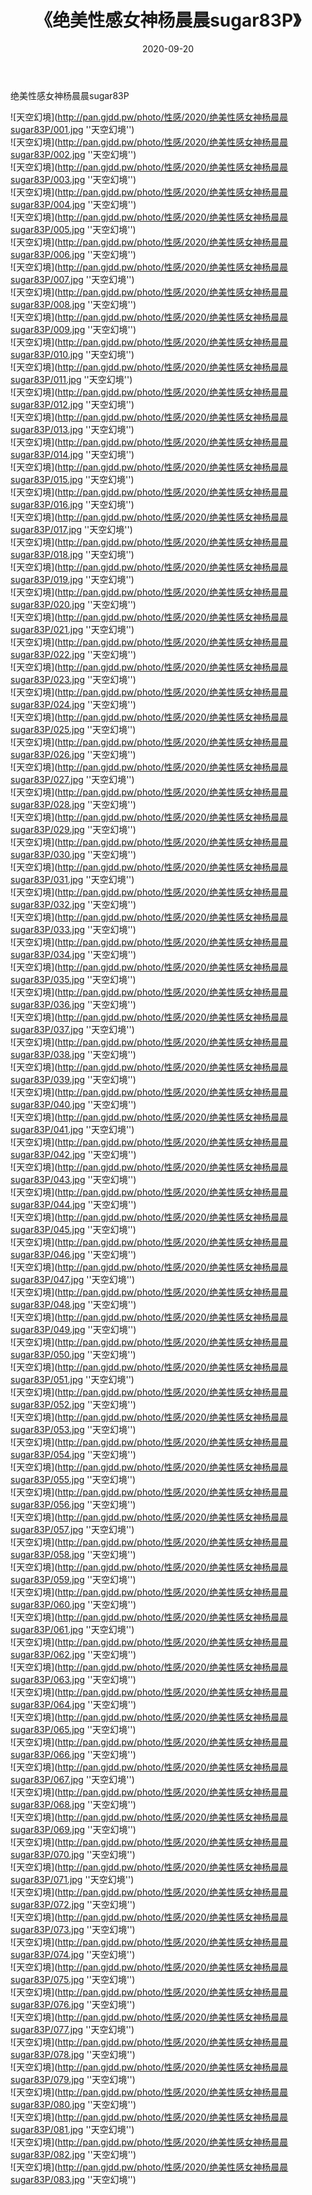 ﻿---
layout: post
title:  《绝美性感女神杨晨晨sugar83P》
date:   2020-09-20
img: http://pan.gjdd.pw/photo/性感/2020/绝美性感女神杨晨晨sugar83P/000.jpg
categories: [美女, 性感, 泳衣]
---

绝美性感女神杨晨晨sugar83P



![天空幻境](http://pan.gjdd.pw/photo/性感/2020/绝美性感女神杨晨晨sugar83P/001.jpg ''天空幻境'') <br>
![天空幻境](http://pan.gjdd.pw/photo/性感/2020/绝美性感女神杨晨晨sugar83P/002.jpg ''天空幻境'') <br>
![天空幻境](http://pan.gjdd.pw/photo/性感/2020/绝美性感女神杨晨晨sugar83P/003.jpg ''天空幻境'') <br>
![天空幻境](http://pan.gjdd.pw/photo/性感/2020/绝美性感女神杨晨晨sugar83P/004.jpg ''天空幻境'') <br>
![天空幻境](http://pan.gjdd.pw/photo/性感/2020/绝美性感女神杨晨晨sugar83P/005.jpg ''天空幻境'') <br>
![天空幻境](http://pan.gjdd.pw/photo/性感/2020/绝美性感女神杨晨晨sugar83P/006.jpg ''天空幻境'') <br>
![天空幻境](http://pan.gjdd.pw/photo/性感/2020/绝美性感女神杨晨晨sugar83P/007.jpg ''天空幻境'') <br>
![天空幻境](http://pan.gjdd.pw/photo/性感/2020/绝美性感女神杨晨晨sugar83P/008.jpg ''天空幻境'') <br>
![天空幻境](http://pan.gjdd.pw/photo/性感/2020/绝美性感女神杨晨晨sugar83P/009.jpg ''天空幻境'') <br>
![天空幻境](http://pan.gjdd.pw/photo/性感/2020/绝美性感女神杨晨晨sugar83P/010.jpg ''天空幻境'') <br>
![天空幻境](http://pan.gjdd.pw/photo/性感/2020/绝美性感女神杨晨晨sugar83P/011.jpg ''天空幻境'') <br>
![天空幻境](http://pan.gjdd.pw/photo/性感/2020/绝美性感女神杨晨晨sugar83P/012.jpg ''天空幻境'') <br>
![天空幻境](http://pan.gjdd.pw/photo/性感/2020/绝美性感女神杨晨晨sugar83P/013.jpg ''天空幻境'') <br>
![天空幻境](http://pan.gjdd.pw/photo/性感/2020/绝美性感女神杨晨晨sugar83P/014.jpg ''天空幻境'') <br>
![天空幻境](http://pan.gjdd.pw/photo/性感/2020/绝美性感女神杨晨晨sugar83P/015.jpg ''天空幻境'') <br>
![天空幻境](http://pan.gjdd.pw/photo/性感/2020/绝美性感女神杨晨晨sugar83P/016.jpg ''天空幻境'') <br>
![天空幻境](http://pan.gjdd.pw/photo/性感/2020/绝美性感女神杨晨晨sugar83P/017.jpg ''天空幻境'') <br>
![天空幻境](http://pan.gjdd.pw/photo/性感/2020/绝美性感女神杨晨晨sugar83P/018.jpg ''天空幻境'') <br>
![天空幻境](http://pan.gjdd.pw/photo/性感/2020/绝美性感女神杨晨晨sugar83P/019.jpg ''天空幻境'') <br>
![天空幻境](http://pan.gjdd.pw/photo/性感/2020/绝美性感女神杨晨晨sugar83P/020.jpg ''天空幻境'') <br>
![天空幻境](http://pan.gjdd.pw/photo/性感/2020/绝美性感女神杨晨晨sugar83P/021.jpg ''天空幻境'') <br>
![天空幻境](http://pan.gjdd.pw/photo/性感/2020/绝美性感女神杨晨晨sugar83P/022.jpg ''天空幻境'') <br>
![天空幻境](http://pan.gjdd.pw/photo/性感/2020/绝美性感女神杨晨晨sugar83P/023.jpg ''天空幻境'') <br>
![天空幻境](http://pan.gjdd.pw/photo/性感/2020/绝美性感女神杨晨晨sugar83P/024.jpg ''天空幻境'') <br>
![天空幻境](http://pan.gjdd.pw/photo/性感/2020/绝美性感女神杨晨晨sugar83P/025.jpg ''天空幻境'') <br>
![天空幻境](http://pan.gjdd.pw/photo/性感/2020/绝美性感女神杨晨晨sugar83P/026.jpg ''天空幻境'') <br>
![天空幻境](http://pan.gjdd.pw/photo/性感/2020/绝美性感女神杨晨晨sugar83P/027.jpg ''天空幻境'') <br>
![天空幻境](http://pan.gjdd.pw/photo/性感/2020/绝美性感女神杨晨晨sugar83P/028.jpg ''天空幻境'') <br>
![天空幻境](http://pan.gjdd.pw/photo/性感/2020/绝美性感女神杨晨晨sugar83P/029.jpg ''天空幻境'') <br>
![天空幻境](http://pan.gjdd.pw/photo/性感/2020/绝美性感女神杨晨晨sugar83P/030.jpg ''天空幻境'') <br>
![天空幻境](http://pan.gjdd.pw/photo/性感/2020/绝美性感女神杨晨晨sugar83P/031.jpg ''天空幻境'') <br>
![天空幻境](http://pan.gjdd.pw/photo/性感/2020/绝美性感女神杨晨晨sugar83P/032.jpg ''天空幻境'') <br>
![天空幻境](http://pan.gjdd.pw/photo/性感/2020/绝美性感女神杨晨晨sugar83P/033.jpg ''天空幻境'') <br>
![天空幻境](http://pan.gjdd.pw/photo/性感/2020/绝美性感女神杨晨晨sugar83P/034.jpg ''天空幻境'') <br>
![天空幻境](http://pan.gjdd.pw/photo/性感/2020/绝美性感女神杨晨晨sugar83P/035.jpg ''天空幻境'') <br>
![天空幻境](http://pan.gjdd.pw/photo/性感/2020/绝美性感女神杨晨晨sugar83P/036.jpg ''天空幻境'') <br>
![天空幻境](http://pan.gjdd.pw/photo/性感/2020/绝美性感女神杨晨晨sugar83P/037.jpg ''天空幻境'') <br>
![天空幻境](http://pan.gjdd.pw/photo/性感/2020/绝美性感女神杨晨晨sugar83P/038.jpg ''天空幻境'') <br>
![天空幻境](http://pan.gjdd.pw/photo/性感/2020/绝美性感女神杨晨晨sugar83P/039.jpg ''天空幻境'') <br>
![天空幻境](http://pan.gjdd.pw/photo/性感/2020/绝美性感女神杨晨晨sugar83P/040.jpg ''天空幻境'') <br>
![天空幻境](http://pan.gjdd.pw/photo/性感/2020/绝美性感女神杨晨晨sugar83P/041.jpg ''天空幻境'') <br>
![天空幻境](http://pan.gjdd.pw/photo/性感/2020/绝美性感女神杨晨晨sugar83P/042.jpg ''天空幻境'') <br>
![天空幻境](http://pan.gjdd.pw/photo/性感/2020/绝美性感女神杨晨晨sugar83P/043.jpg ''天空幻境'') <br>
![天空幻境](http://pan.gjdd.pw/photo/性感/2020/绝美性感女神杨晨晨sugar83P/044.jpg ''天空幻境'') <br>
![天空幻境](http://pan.gjdd.pw/photo/性感/2020/绝美性感女神杨晨晨sugar83P/045.jpg ''天空幻境'') <br>
![天空幻境](http://pan.gjdd.pw/photo/性感/2020/绝美性感女神杨晨晨sugar83P/046.jpg ''天空幻境'') <br>
![天空幻境](http://pan.gjdd.pw/photo/性感/2020/绝美性感女神杨晨晨sugar83P/047.jpg ''天空幻境'') <br>
![天空幻境](http://pan.gjdd.pw/photo/性感/2020/绝美性感女神杨晨晨sugar83P/048.jpg ''天空幻境'') <br>
![天空幻境](http://pan.gjdd.pw/photo/性感/2020/绝美性感女神杨晨晨sugar83P/049.jpg ''天空幻境'') <br>
![天空幻境](http://pan.gjdd.pw/photo/性感/2020/绝美性感女神杨晨晨sugar83P/050.jpg ''天空幻境'') <br>
![天空幻境](http://pan.gjdd.pw/photo/性感/2020/绝美性感女神杨晨晨sugar83P/051.jpg ''天空幻境'') <br>
![天空幻境](http://pan.gjdd.pw/photo/性感/2020/绝美性感女神杨晨晨sugar83P/052.jpg ''天空幻境'') <br>
![天空幻境](http://pan.gjdd.pw/photo/性感/2020/绝美性感女神杨晨晨sugar83P/053.jpg ''天空幻境'') <br>
![天空幻境](http://pan.gjdd.pw/photo/性感/2020/绝美性感女神杨晨晨sugar83P/054.jpg ''天空幻境'') <br>
![天空幻境](http://pan.gjdd.pw/photo/性感/2020/绝美性感女神杨晨晨sugar83P/055.jpg ''天空幻境'') <br>
![天空幻境](http://pan.gjdd.pw/photo/性感/2020/绝美性感女神杨晨晨sugar83P/056.jpg ''天空幻境'') <br>
![天空幻境](http://pan.gjdd.pw/photo/性感/2020/绝美性感女神杨晨晨sugar83P/057.jpg ''天空幻境'') <br>
![天空幻境](http://pan.gjdd.pw/photo/性感/2020/绝美性感女神杨晨晨sugar83P/058.jpg ''天空幻境'') <br>
![天空幻境](http://pan.gjdd.pw/photo/性感/2020/绝美性感女神杨晨晨sugar83P/059.jpg ''天空幻境'') <br>
![天空幻境](http://pan.gjdd.pw/photo/性感/2020/绝美性感女神杨晨晨sugar83P/060.jpg ''天空幻境'') <br>
![天空幻境](http://pan.gjdd.pw/photo/性感/2020/绝美性感女神杨晨晨sugar83P/061.jpg ''天空幻境'') <br>
![天空幻境](http://pan.gjdd.pw/photo/性感/2020/绝美性感女神杨晨晨sugar83P/062.jpg ''天空幻境'') <br>
![天空幻境](http://pan.gjdd.pw/photo/性感/2020/绝美性感女神杨晨晨sugar83P/063.jpg ''天空幻境'') <br>
![天空幻境](http://pan.gjdd.pw/photo/性感/2020/绝美性感女神杨晨晨sugar83P/064.jpg ''天空幻境'') <br>
![天空幻境](http://pan.gjdd.pw/photo/性感/2020/绝美性感女神杨晨晨sugar83P/065.jpg ''天空幻境'') <br>
![天空幻境](http://pan.gjdd.pw/photo/性感/2020/绝美性感女神杨晨晨sugar83P/066.jpg ''天空幻境'') <br>
![天空幻境](http://pan.gjdd.pw/photo/性感/2020/绝美性感女神杨晨晨sugar83P/067.jpg ''天空幻境'') <br>
![天空幻境](http://pan.gjdd.pw/photo/性感/2020/绝美性感女神杨晨晨sugar83P/068.jpg ''天空幻境'') <br>
![天空幻境](http://pan.gjdd.pw/photo/性感/2020/绝美性感女神杨晨晨sugar83P/069.jpg ''天空幻境'') <br>
![天空幻境](http://pan.gjdd.pw/photo/性感/2020/绝美性感女神杨晨晨sugar83P/070.jpg ''天空幻境'') <br>
![天空幻境](http://pan.gjdd.pw/photo/性感/2020/绝美性感女神杨晨晨sugar83P/071.jpg ''天空幻境'') <br>
![天空幻境](http://pan.gjdd.pw/photo/性感/2020/绝美性感女神杨晨晨sugar83P/072.jpg ''天空幻境'') <br>
![天空幻境](http://pan.gjdd.pw/photo/性感/2020/绝美性感女神杨晨晨sugar83P/073.jpg ''天空幻境'') <br>
![天空幻境](http://pan.gjdd.pw/photo/性感/2020/绝美性感女神杨晨晨sugar83P/074.jpg ''天空幻境'') <br>
![天空幻境](http://pan.gjdd.pw/photo/性感/2020/绝美性感女神杨晨晨sugar83P/075.jpg ''天空幻境'') <br>
![天空幻境](http://pan.gjdd.pw/photo/性感/2020/绝美性感女神杨晨晨sugar83P/076.jpg ''天空幻境'') <br>
![天空幻境](http://pan.gjdd.pw/photo/性感/2020/绝美性感女神杨晨晨sugar83P/077.jpg ''天空幻境'') <br>
![天空幻境](http://pan.gjdd.pw/photo/性感/2020/绝美性感女神杨晨晨sugar83P/078.jpg ''天空幻境'') <br>
![天空幻境](http://pan.gjdd.pw/photo/性感/2020/绝美性感女神杨晨晨sugar83P/079.jpg ''天空幻境'') <br>
![天空幻境](http://pan.gjdd.pw/photo/性感/2020/绝美性感女神杨晨晨sugar83P/080.jpg ''天空幻境'') <br>
![天空幻境](http://pan.gjdd.pw/photo/性感/2020/绝美性感女神杨晨晨sugar83P/081.jpg ''天空幻境'') <br>
![天空幻境](http://pan.gjdd.pw/photo/性感/2020/绝美性感女神杨晨晨sugar83P/082.jpg ''天空幻境'') <br>
![天空幻境](http://pan.gjdd.pw/photo/性感/2020/绝美性感女神杨晨晨sugar83P/083.jpg ''天空幻境'') <br>